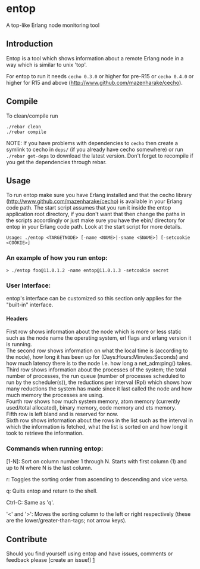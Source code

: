 # entop
A top-like Erlang node monitoring tool


## Introduction
Entop is a tool which shows information about a remote Erlang node in a way which is similar to unix 'top'. 

For entop to run it needs `cecho 0.3.0` or higher for pre-R15 or `cecho 0.4.0` or higher for R15 and above
(http://www.github.com/mazenharake/cecho).

## Compile
To clean/compile run

    ./rebar clean
    ./rebar compile

NOTE: If you have problems with dependencies to `cecho` then create a symlink to cecho in `deps/` (if you already have cecho somewhere) or run `./rebar get-deps` to download the latest version. Don't forget to recompile if you get the dependencies through rebar.

## Usage
To run entop make sure you have Erlang installed and that the cecho library (http://www.github.com/mazenharake/cecho) is available in your Erlang code path. The start script assumes that you run it inside the entop application root directory, if you don't want that then change the paths in the scripts accordingly or just make sure you have the ebin/ directory for entop in your Erlang code path. Look at the start script for more details.

    Usage: ./entop <TARGETNODE> [-name <NAME>|-sname <SNAME>] [-setcookie <COOKIE>]

### An example of how you run entop:

    > ./entop foo@11.0.1.2 -name entop@11.0.1.3 -setcookie secret

### User Interface:
entop's interface can be customized so this section only applies for the "built-in" interface.

#### Headers
First row shows information about the node which is more or less static such as the node name the operating system, erl flags and erlang version it is running.    
The second row shows information on what the local time is (according to the node), how long it has been up for (Days:Hours:Minutes:Seconds) and how much latency there is to the node I.e. how long a net_adm:ping() takes.    
Third row shows information about the processes of the system; the total number of processes, the run queue (number of processes scheduled to run by the scheduler(s)), the reductions per interval (RpI) which shows how many reductions the system has made since it last called the node and how much memory the processes are using.   
Fourth row shows how much system memory, atom memory (currently used/total allocated), binary memory, code memory and ets memory.    
Fifth row is left bland and is reserved for now.    
Sixth row shows information about the rows in the list such as the interval in which the information is fetched, what the list is sorted on and how long it took to retrieve the information.

### Commands when running entop:

[1-N]: 
  Sort on column number 1 through N. Starts with first column (1) and up to N
  where N is the last column.
    
r:
  Toggles the sorting order from ascending to descending and vice versa.

q:
  Quits entop and return to the shell.

Ctrl-C:
  Same as 'q'.

'<' and '>':
  Moves the sorting column to the left or right respectively (these are the lower/greater-than-tags; not arrow keys).

Contribute
----------
Should you find yourself using entop and have issues, comments or feedback please [create an issue!] [1]

[1]: http://github.com/mazenharake/entop/issues "entop issues"
